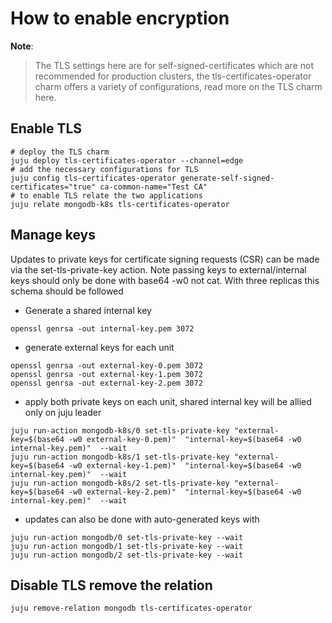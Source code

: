 # How to enable encryption
**Note**:

> The TLS settings here are for self-signed-certificates which are not recommended for production clusters, the tls-certificates-operator charm offers a variety of configurations, read more on the TLS charm here.

## Enable TLS
```shell
# deploy the TLS charm 
juju deploy tls-certificates-operator --channel=edge
# add the necessary configurations for TLS
juju config tls-certificates-operator generate-self-signed-certificates="true" ca-common-name="Test CA" 
# to enable TLS relate the two applications 
juju relate mongodb-k8s tls-certificates-operator
```
## Manage keys
Updates to private keys for certificate signing requests (CSR) can be made via the set-tls-private-key action. Note passing keys to external/internal keys should only be done with base64 -w0 not cat. With three replicas this schema should be followed
* Generate a shared internal key
```shell
openssl genrsa -out internal-key.pem 3072
```
* generate external keys for each unit
```shell
openssl genrsa -out external-key-0.pem 3072
openssl genrsa -out external-key-1.pem 3072
openssl genrsa -out external-key-2.pem 3072
```
* apply both private keys on each unit, shared internal key will be allied only on juju leader
```shell
juju run-action mongodb-k8s/0 set-tls-private-key "external-key=$(base64 -w0 external-key-0.pem)"  "internal-key=$(base64 -w0 internal-key.pem)"  --wait
juju run-action mongodb-k8s/1 set-tls-private-key "external-key=$(base64 -w0 external-key-1.pem)"  "internal-key=$(base64 -w0 internal-key.pem)"  --wait
juju run-action mongodb-k8s/2 set-tls-private-key "external-key=$(base64 -w0 external-key-2.pem)"  "internal-key=$(base64 -w0 internal-key.pem)"  --wait
```
* updates can also be done with auto-generated keys with
```shell
juju run-action mongodb/0 set-tls-private-key --wait
juju run-action mongodb/1 set-tls-private-key --wait
juju run-action mongodb/2 set-tls-private-key --wait
```

## Disable TLS remove the relation
```shell
juju remove-relation mongodb tls-certificates-operator
```
